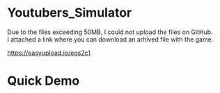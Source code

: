 # Youtubers_Simulator

Due to the files exceeding 50MB, I could not upload the files on GitHub. <br>
I attached a link where you can download an arhived file with the game. <br> 

https://easyupload.io/eqs2c1

# Quick Demo
